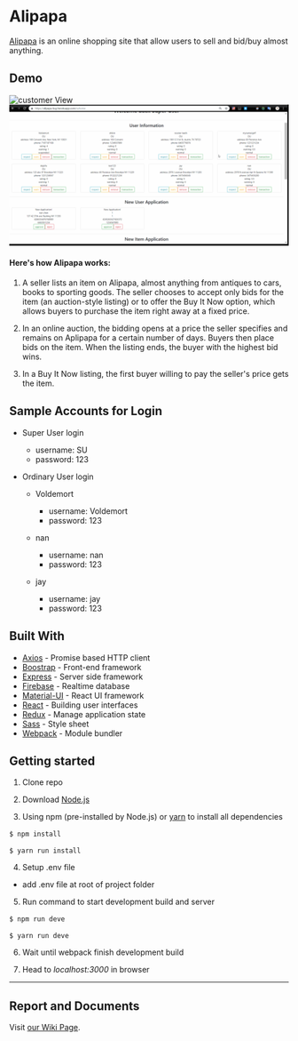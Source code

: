 # Alipapa

[Alipapa](https://alipapa-buy.herokuapp.com/) is an online shopping site that allow users to sell and bid/buy almost anything.

## Demo

<img src='./gif_demo/customer_view.gif' alt='customer View' />
<img src='./gif_demo/SU_view.gif' alt='SU View' />


#### Here's how Alipapa works:

1. A seller lists an item on Alipapa, almost anything from antiques to cars, books to sporting goods. The seller chooses to accept only bids for the item (an auction-style listing) or to offer the Buy It Now option, which allows buyers to purchase the item right away at a fixed price.

2. In an online auction, the bidding opens at a price the seller specifies and remains on Aplipapa for a certain number of days. Buyers then place bids on the item. When the listing ends, the buyer with the highest bid wins.

3. In a Buy It Now listing, the first buyer willing to pay the seller's price gets the item.

## Sample Accounts for Login

- Super User login

  - username: SU
  - password: 123

- Ordinary User login

  - Voldemort

    - username: Voldemort
    - password: 123

  - nan

    - username: nan
    - password: 123

  - jay
    - username: jay
    - password: 123

## Built With

+ [Axios](https://github.com/axios/axios) - Promise based HTTP client
+ [Boostrap](https://getbootstrap.com/) - Front-end framework
+ [Express](https://expressjs.com/) - Server side framework
+ [Firebase](https://firebase.google.com/) - Realtime database
+ [Material-UI](https://material-ui.com/) - React UI framework
+ [React](https://reactjs.org/) - Building user interfaces
+ [Redux](https://redux.js.org/) - Manage application state
+ [Sass](https://sass-lang.com/) - Style sheet
+ [Webpack](https://webpack.js.org/) - Module bundler

## Getting started

1. Clone repo

2. Download [Node.js](https://nodejs.org/en/download/)

3. Using npm (pre-installed by Node.js) or [yarn](https://yarnpkg.com/en/docs/install) to install all dependencies

```
$ npm install
```

```
$ yarn run install
```

4. Setup .env file

- add .env file at root of project folder

5. Run command to start development build and server

```
$ npm run deve
```

```
$ yarn run deve
```

6. Wait until webpack finish development build 

7. Head to _localhost:3000_ in browser

---

## Report and Documents

Visit [our Wiki Page](https://github.com/JiejayLan/CSC322_group_project/wiki/Documents).






